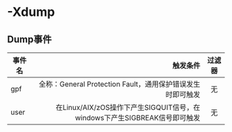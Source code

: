 # -Xdump

## Dump事件

| 事件名        | 触发条件   |  过滤器  |
| --------   | -----:   | :----: |
| gpf        | 全称：General Protection Fault，通用保护错误发生时即可触发|   无    |
| user        | 在Linux/AIX/zOS操作下产生SIGQUIT信号，在windows下产生SIGBREAK信号即可触发|   无  